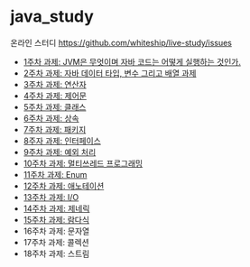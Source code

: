 # java_study

온라인 스터디 https://github.com/whiteship/live-study/issues

* [1주차 과제: JVM은 무엇이며 자바 코드는 어떻게 실행하는 것인가.](./study/1주차.md)
* [2주차 과제: 자바 데이터 타입, 변수 그리고 배열 과제](./study/2주차.md)
* [3주차 과제: 연산자](./study/3주차.md)
* [4주차 과제: 제어문](./study/4주차.md)
* [5주차 과제: 클래스](./study/5주차.md)
* [6주차 과제: 상속](./study/6주차.md)
* [7주차 과제: 패키지](./study/7주차.md)
* [8주자 과제: 인터페이스](./study/8주차.md)
* [9주차 과제: 예외 처리](./study/9주차.md)
* [10주차 과제: 멀티쓰레드 프로그래밍](./study/10주차.md)
* [11주차 과제: Enum](./study/11주차.md)
* [12주차 과제: 애노테이션](./study/12주차.md)
* [13주차 과제: I/O](./study/13주차.md)
* [14주차 과제: 제네릭](./study/14주차.md)
* [15주차 과제: 람다식](./study/15주차.md)
* 16주차 과제: 문자열
* 17주차 과제: 콜렉션
* 18주차 과제: 스트림
